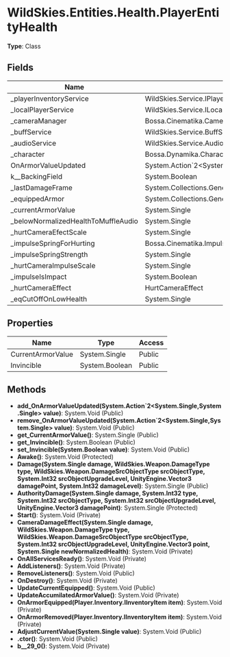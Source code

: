 ﻿# WildSkies.Entities.Health.PlayerEntityHealth

**Type**: Class

## Fields

| Name | Type | Access |
|------|------|--------|
| _playerInventoryService | WildSkies.Service.IPlayerInventoryService | Private |
| _localPlayerService | WildSkies.Service.ILocalPlayerService | Private |
| _cameraManager | Bossa.Cinematika.CameraManager | Private |
| _buffService | WildSkies.Service.BuffService | Private |
| _audioService | WildSkies.Service.AudioService | Private |
| _character | Bossa.Dynamika.Character.DynamikaCharacter | Private |
| OnArmorValueUpdated | System.Action`2<System.Single,System.Single> | Private |
| <Invincible>k__BackingField | System.Boolean | Private |
| _lastDamageFrame | System.Collections.Generic.Dictionary`2<WildSkies.Weapon.DamageType,System.Int32> | Private |
| _equippedArmor | System.Collections.Generic.Dictionary`2<EquipmentType,System.Single> | Private |
| _currentArmorValue | System.Single | Private |
| _belowNormalizedHealthToMuffleAudio | System.Single | Private |
| _hurtCameraEfectScale | System.Single | Private |
| _impulseSpringForHurting | Bossa.Cinematika.Impulses.ImpulseSpring | Private |
| _impulseSpringStrength | System.Single | Private |
| _hurtCameraImpulseScale | System.Single | Private |
| _impulseIsImpact | System.Boolean | Private |
| _hurtCameraEffect | HurtCameraEffect | Private |
| _eqCutOffOnLowHealth | System.Single | Private |

## Properties

| Name | Type | Access |
|------|------|--------|
| CurrentArmorValue | System.Single | Public |
| Invincible | System.Boolean | Public |

## Methods

- **add_OnArmorValueUpdated(System.Action`2<System.Single,System.Single> value)**: System.Void (Public)
- **remove_OnArmorValueUpdated(System.Action`2<System.Single,System.Single> value)**: System.Void (Public)
- **get_CurrentArmorValue()**: System.Single (Public)
- **get_Invincible()**: System.Boolean (Public)
- **set_Invincible(System.Boolean value)**: System.Void (Public)
- **Awake()**: System.Void (Protected)
- **Damage(System.Single damage, WildSkies.Weapon.DamageType type, WildSkies.Weapon.DamageSrcObjectType srcObjectType, System.Int32 srcObjectUpgradeLevel, UnityEngine.Vector3 damagePoint, System.Int32 damageLevel)**: System.Single (Public)
- **AuthorityDamage(System.Single damage, System.Int32 type, System.Int32 srcObjectType, System.Int32 srcObjectUpgradeLevel, UnityEngine.Vector3 damagePoint)**: System.Single (Protected)
- **Start()**: System.Void (Private)
- **CameraDamageEffect(System.Single damage, WildSkies.Weapon.DamageType type, WildSkies.Weapon.DamageSrcObjectType srcObjectType, System.Int32 srcObjectUpgradeLevel, UnityEngine.Vector3 point, System.Single newNormalizedHealth)**: System.Void (Private)
- **OnAllServicesReady()**: System.Void (Private)
- **AddListeners()**: System.Void (Private)
- **RemoveListeners()**: System.Void (Public)
- **OnDestroy()**: System.Void (Private)
- **UpdateCurrentEquipped()**: System.Void (Public)
- **UpdateAccumilatedArmorValue()**: System.Void (Private)
- **OnArmorEquipped(Player.Inventory.IInventoryItem item)**: System.Void (Private)
- **OnArmorRemoved(Player.Inventory.IInventoryItem item)**: System.Void (Private)
- **AdjustCurrentValue(System.Single value)**: System.Void (Public)
- **.ctor()**: System.Void (Public)
- **<Start>b__29_0()**: System.Void (Private)

